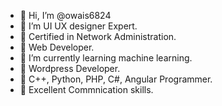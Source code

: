 - 👋 Hi, I’m @owais6824
- 👋 I’m UI UX designer Expert.
- 👋 Certified in Network Administration.
- 👋 Web Developer.
- 👋 I’m currently learning machine learning.
- 👋 Wordpress Developer. 
- 👋 C++, Python, PHP, C#, Angular Programmer.
- 👋 Excellent Commnication skills. 

<!---
owais6824/owais6824 is a ✨ special ✨ repository because its `README.md` (this file) appears on your GitHub profile.
You can click the Preview link to take a look at your changes.
--->
